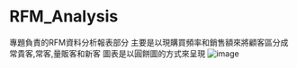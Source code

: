 # RFM_Analysis
專題負責的RFM資料分析報表部分
主要是以現購買頻率和銷售額來將顧客區分成常貴客,常客,量販客和新客
圖表是以圓餅圖的方式來呈現
![image](https://github.com/abow79/RFM_Analysis/blob/main/%E8%B3%BC%E8%B2%B7%E9%A0%BB%E7%8E%87%E8%88%87%E9%8A%B7%E5%94%AE%E9%A1%8D%E9%97%9C%E4%BF%82%E5%9C%96.png)
